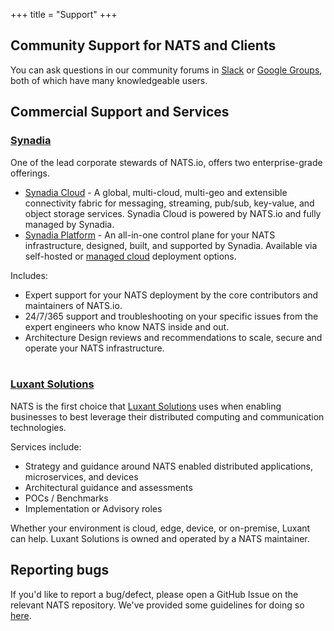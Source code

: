 +++
title = "Support"
+++


## Community Support for NATS and Clients

You can ask questions in our community forums in <a href="https://slack.nats.io" target="_blank">Slack</a> or <a href="https://groups.google.com/g/natsio" target="_blank">Google Groups</a>, both of which have many knowledgeable users.

## Commercial Support and Services

### [Synadia](https://synadia.com)

One of the lead corporate stewards of NATS.io, offers two enterprise-grade offerings.

- [Synadia Cloud](https://www.synadia.com/cloud) - A global, multi-cloud, multi-geo and extensible connectivity fabric for messaging, streaming, pub/sub, key-value, and object storage services. Synadia Cloud is powered by NATS.io and fully managed by Synadia.
- [Synadia Platform](https://www.synadia.com/control-plane) - An all-in-one control plane for your NATS infrastructure, designed, built, and supported by Synadia. Available via self-hosted or [managed cloud](https://www.synadia.com/#managedcloud) deployment options.

Includes:
* Expert support for your NATS deployment by the core contributors and maintainers of NATS.io.
* 24/7/365 support and troubleshooting on your specific issues from the expert engineers who know NATS inside and out.
* Architecture Design reviews and recommendations to scale, secure and operate your NATS infrastructure.
<br><br>

### [Luxant Solutions](https://luxantsolutions.com)

NATS is the first choice that [Luxant Solutions](https://luxantsolutions.com) uses when enabling businesses to best leverage their distributed computing and communication technologies.  

Services include:

* Strategy and guidance around NATS enabled distributed applications, microservices, and devices
* Architectural guidance and assessments
* POCs / Benchmarks
* Implementation or Advisory roles

Whether your environment is cloud, edge, device, or on-premise, Luxant can help. Luxant Solutions is owned and operated by a NATS maintainer.

## Reporting bugs

If you'd like to report a bug/defect, please open a GitHub Issue on the relevant NATS repository. We've provided some guidelines for doing so [here](/contributing).


